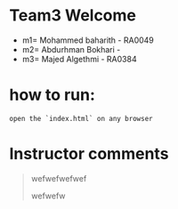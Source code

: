 # Team3 Welcome
* m1= Mohammed baharith - RA0049
* m2= Abdurhman Bokhari - 
* m3= Majed Algethmi    - RA0384 

# 

# how to run:
```
open the `index.html` on any browser
```

# Instructor comments
>wefwefwefwef 
>
>wefwefw